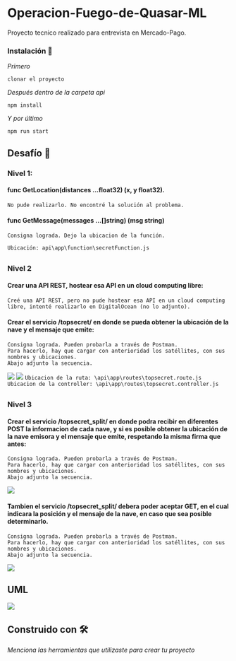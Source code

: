 # Operacion-Fuego-de-Quasar-ML

Proyecto tecnico realizado para entrevista en Mercado-Pago.

### Instalación 🔧

_Primero_

```
clonar el proyecto
```
_Después dentro de la carpeta api_
```
npm install
```
_Y por último_

```
npm run start
```
## Desafío 🚀

### Nivel 1:
#### func GetLocation(distances ...float32) (x, y float32).
```
No pude realizarlo. No encontré la solución al problema.
```
#### func GetMessage(messages ...[]string) (msg string)
```
Consigna lograda. Dejo la ubicacion de la función. 
```
```Ubicación: api\app\function\secretFunction.js```
##
### Nivel 2
#### Crear una API REST, hostear esa API en un cloud computing libre:
```
Creé una API REST, pero no pude hostear esa API en un cloud computing libre, intenté realizarlo en DigitalOcean (no lo adjunto).
```
#### Crear el servicio /topsecret/ en donde se pueda obtener la ubicación de la nave y el mensaje que emite:
```
Consigna lograda. Pueden probarla a través de Postman.
Para hacerlo, hay que cargar con anterioridad los satéllites, con sus nombres y ubicaciones.
Abajo adjunto la secuencia.
```
<img src="https://github.com/BortnicAaron/Operacion-Fuego-de-Quasar-ML/blob/main/static/f2.png"><img>
<img src="https://github.com/BortnicAaron/Operacion-Fuego-de-Quasar-ML/blob/main/static/f1.png"><img>
```Ubicacion de la ruta: \api\app\routes\topsecret.route.js```
```Ubicacion de la controller: \api\app\routes\topsecret.controller.js```
##
### Nivel 3
#### Crear el servicio /topsecret_split/ en donde podra recibir en diferentes POST la informacion de cada nave, y si es posible obtener la ubicación de la nave emisora y el mensaje que emite, respetando la misma firma que antes:
```
Consigna lograda. Pueden probarla a través de Postman.
Para hacerlo, hay que cargar con anterioridad los satéllites, con sus nombres y ubicaciones.
Abajo adjunto la secuencia.
```
<img src="https://github.com/BortnicAaron/Operacion-Fuego-de-Quasar-ML/blob/main/static/f3.png"><img>
#### Tambien el servicio /topsecret_split/ debera poder aceptar GET, en el cual indicara la posición y el mensaje de la nave, en caso que sea posible determinarlo.
```
Consigna lograda. Pueden probarla a través de Postman.
Para hacerlo, hay que cargar con anterioridad los satéllites, con sus nombres y ubicaciones.
Abajo adjunto la secuencia.
```
<img src="https://github.com/BortnicAaron/Operacion-Fuego-de-Quasar-ML/blob/main/static/f4.png"><img>
## UML

<img src="https://github.com/BortnicAaron/Operacion-Fuego-de-Quasar-ML/blob/main/static/UML.png"><img>

## Construido con 🛠️

_Menciona las herramientas que utilizaste para crear tu proyecto_





